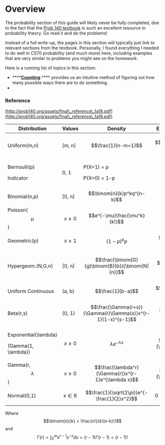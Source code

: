 # Overview

The probability section of this guide will likely never be fully completed, due to the fact that the [Prob 140 textbook](http://prob140.org/textbook/content/README.html) is such an excellent resource in probability theory. Go read it and do the problems!

Instead of a full write-up, the pages in this section will typically just link to relevant sections from the textbook. Personally, I found everything I needed to do well in CS70 probability (and much more) here, including examples that are very similar to problems you might see on the homework.



Here is a running list of topics in this section:

* ****[**Counting**](counting.md) **** provides us an intuitive method of figuring out how many possible ways there are to do something.
*

### Reference

[http://prob140.org/assets/final\_reference\_fa18.pdf](http://prob140.org/assets/final\_reference\_fa18.pdf)

| Distribution                                                                                              | Values               | Density                                                      | Expectation           | Variance                                   | Links |
| --------------------------------------------------------------------------------------------------------- | -------------------- | ------------------------------------------------------------ | --------------------- | ------------------------------------------ | ----- |
| Uniform(m,n)                                                                                              | \[m, n]              | $$\frac{1}{n-m+1}$$                                          | $$\frac{m+n}{2}$$     | $$\frac{(n-m+1)^2-1}{12}$$                 |       |
| <p>Bernoulli(p)</p><p>Indicator</p>                                                                       | 0, 1                 | <p>P(X=1) = p</p><p>P(X=0) = 1-p</p>                         | $$p$$                 | $$p(1-p)$$                                 |       |
| Binomial(n,p)                                                                                             | \[0, n]              | $$\binom{n}{k}p^kq^{n-k}$$                                   | $$np$$                | $$np(1-p)$$                                |       |
| Poisson($$\mu$$)                                                                                          | $$x\ge0$$            | $$e^{-\mu}\frac{\mu^k}{k!}$$                                 | $$\mu$$               | $$\mu$$                                    |       |
| Geometric(p)                                                                                              | $$x \ge 1$$          | $$(1-p)^kp$$                                                 | $$\frac{1}{p}$$       | $$\frac{1-p}{p^2}$$                        |       |
| Hypergeom.(N,G,n)                                                                                         | \[0, n]              | $$\frac{\binom{G}{g}\binom{B}{b}}{\binom{N}{n}}$$            | $$n\frac{G}{N}$$      | $$n\frac{G}{N}\frac{B}{N}\frac{N-n}{N-1}$$ |       |
| Uniform Continuous                                                                                        | (a, b)               | $$\frac{1}{b-a}$$                                            | $$\frac{a+b}{2}$$     | $$\frac{(b-a)^2}{12}$$                     |       |
| Beta(r,s)                                                                                                 | (0, 1)               | $$\frac{\Gamma(r+s)}{\Gamma(r)\Gamma(s)}x^{r-1}(1-x)^{s-1}$$ | $$\frac{r}{r+s}$$     | $$\frac{rs}{(r+s)^2(r+s)}$$                |       |
| <p>Exponential(<span class="math">\lambda</span>)</p><p>(Gamma(1, <span class="math">\lambda</span>))</p> | $$x\ge0$$            | $$\lambda e^{-\lambda x}$$                                   | $$\frac{1}{\lambda}$$ | $$\frac{1}{\lambda^2}$$                    |       |
| Gamma(r, $$\lambda$$)                                                                                     | $$x\ge0$$            | $$\frac{\lambda^r}{\Gamma(r)}x^{r-1}e^{\lambda x}$$          | $$\frac{r}{\lambda}$$ | $$\frac{r}{\lambda^2}$$                    |       |
| Normal(0,1)                                                                                               | $$x \in \mathbb{R}$$ | $$\frac{1}{\sqrt{2\pi}}e^{-\frac{1}{2}x^2}$$                 | 0                     | 1                                          |       |

Where $$\binom{n}{k} = \frac{n!}{k!(n-k)!}$$and $$\Gamma(r) = \int_0^\infty x^{r-1}e^{-x}dx = (r-1)\Gamma(r-1) = (r-1)!$$
